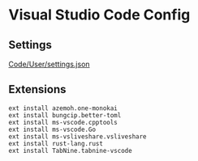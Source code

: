 # Visual Studio Code Config

## Settings

[Code/User/settings.json](settings.json)

## Extensions

```
ext install azemoh.one-monokai
ext install bungcip.better-toml
ext install ms-vscode.cpptools
ext install ms-vscode.Go
ext install ms-vsliveshare.vsliveshare
ext install rust-lang.rust
ext install TabNine.tabnine-vscode
```
